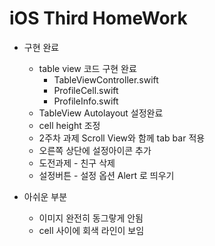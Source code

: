 # iOS Third HomeWork

* 구현 완료
    * table view 코드 구현 완료
        * TableViewController.swift
        * ProfileCell.swift
        * ProfileInfo.swift
    * TableView Autolayout 설정완료
    * cell height 조정
    * 2주차 과제 Scroll View와 함께 tab bar 적용
    * 오른쪽 상단에 설정아이콘 추가
    * 도전과제 - 친구 삭제
    * 설정버튼 - 설정 옵션 Alert 로 띄우기
    
* 아쉬운 부분
    * 이미지 완전히 동그랗게 안됨
    * cell 사이에 회색 라인이 보임

